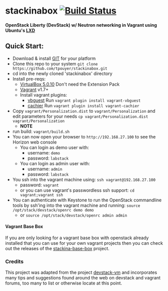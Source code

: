 stackinabox [![Build Status](https://travis-ci.org/tpouyer/stackinabox.svg?branch=master)](https://travis-ci.org/tpouyer/stackinabox)
============

#### OpenStack Liberty (DevStack) w/ Neutron networking in Vagrant using Ubuntu's [LXD](https://github.com/lxc/nova-lxd)

## Quick Start:
  - Download & install [GIT](https://git-scm.com/) for your platform
  - Clone this repo to your system
    ````git clone https://github.com/tpouyer/stackinabox.git````  
  - cd into the newly cloned 'stackinabox' directory
  - Install pre-reqs:
    - [VirtualBox 5.0.10](https://www.virtualbox.org/wiki/Downloads) Don't need the Extension Pack
    - [Vagrant](https://www.vagrantup.com/downloads.html) v1.7+
    - Install vagrant plugins:
      - [vbguest](https://github.com/dotless-de/vagrant-vbguest) Run ````vagrant plugin install vagrant-vbguest````
      - [cachier](https://github.com/fgrehm/vagrant-cachier) Run ````vagrant plugin install vagrant-cachier````
  - Copy `vagrant/Personalization.dist` to `vagrant/Personalization` and edit parameters for your needs
    ````cp vagrant/Personalization.dist vagrant/Personalization````
    - __NOTE__
  - run build:
    ````vagrant/build.sh````
  - You can now open your browser to `http://192.168.27.100` to see the Horizon web console
    - You can login as demo user with:
      - username: `demo`
      - password: `labstack`
    - You can login as admin user with:
      - username: `admin`
      - password: `labstack`
  - You ssh into the vagrant machine using:
    ````ssh vagrant@192.168.27.100````
    - password: `vagrant`
    - or you can use vagrant's passwordless ssh support:
    ````cd vagrant;vagrant ssh````
  - You can authenticate with Keystone to run the OpenStack commandline tools by ssh'ing into the vagrant machine and running:
    ````source /opt/stack/devstack/openrc demo demo````
    - or
    ````source /opt/stack/devstack/openrc admin admin````


#### Vagrant Base Box

If you are only looking for a vagrant base box with openstack already installed that you can use for your own vagrant projects then you can check out the releases of the [stackina-base-box](https://github.com/tpouyer/stackina-base-box) project.

### Credits
This project was adapted from the project [devstack-vm](https://github.com/lorin/devstack-vm) and incorporates many tips and suggestions found around the web on devstack and vagrant forums, too many to list or otherwise locate at this point.